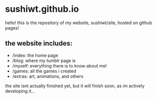 # sushiwt.github.io
hello! this is the repository of my website, sushiwt/site, hosted on github pages! 

## the website includes:

- /index: the home page
- /blog: where my tumblr page is
- /myself: everything there is to know about me!
- /games: all the games i created
- /extras: art, animations, and others

the site isnt actually finished yet, but it will finish soon, as im actively developing it...
